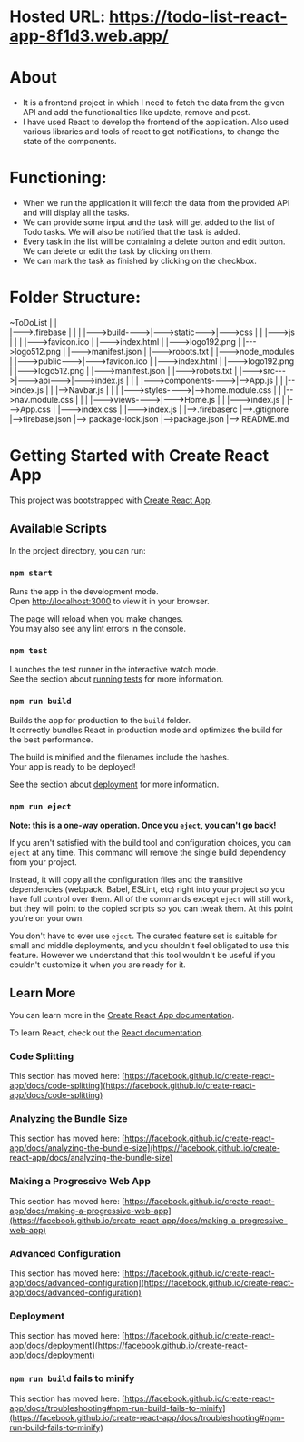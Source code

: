 # Hosted URL: https://todo-list-react-app-8f1d3.web.app/

# About

* It is a frontend project in which I need to fetch the data from the given API and add the functionalities like update, remove and post.
* I have used React to develop the frontend of the application. Also used various libraries and tools of react to get notifications, to change the state of the components. 

# Functioning:

* When we run the application it will fetch the data from the provided API and will display all the tasks.
* We can provide some input and the task will get added to the list of Todo tasks. We will also be notified that the task is added.
* Every task in the list will be containing a delete button and edit button. We can delete or edit the task by clicking on them.
* We can mark the task as finished by clicking on the checkbox.

# Folder Structure:

~ToDoList
    |
    |               
    |--->.firebase
    |
    |
    |
    |--->build---->|--->static--->|--->css
    |              |              |--->js
    |              |
    |              |--->favicon.ico
    |              |--->index.html
    |              |--->logo192.png
    |              |--->logo512.png
    |              |--->manifest.json
    |              |--->robots.txt
    |
    |--->node_modules
    |
    |--->public--->|--->favicon.ico
    |              |--->index.html
    |              |--->logo192.png
    |              |--->logo512.png
    |              |--->manifest.json
    |              |--->robots.txt
    |
    |--->src--->|--->api--->|--->index.js
    |           |
    |           |--->components---->|-->App.js
    |           |                   |-->index.js
    |           |                   |-->Navbar.js
    |           |
    |           |--->styles---->|-->home.module.css
    |           |               |-->nav.module.css
    |           |
    |           |--->views---->|--->Home.js
    |           |              |--->index.js
    |           |--->App.css
    |           |--->index.css
    |           |--->index.js
    |
    |-->.firebaserc
    |-->.gitignore
    |-->firebase.json
    |--> package-lock.json
    |-->package.json
    |--> README.md

# Getting Started with Create React App

This project was bootstrapped with [Create React App](https://github.com/facebook/create-react-app).

## Available Scripts

In the project directory, you can run:

### `npm start`

Runs the app in the development mode.\
Open [http://localhost:3000](http://localhost:3000) to view it in your browser.

The page will reload when you make changes.\
You may also see any lint errors in the console.

### `npm test`

Launches the test runner in the interactive watch mode.\
See the section about [running tests](https://facebook.github.io/create-react-app/docs/running-tests) for more information.

### `npm run build`

Builds the app for production to the `build` folder.\
It correctly bundles React in production mode and optimizes the build for the best performance.

The build is minified and the filenames include the hashes.\
Your app is ready to be deployed!

See the section about [deployment](https://facebook.github.io/create-react-app/docs/deployment) for more information.

### `npm run eject`

**Note: this is a one-way operation. Once you `eject`, you can't go back!**

If you aren't satisfied with the build tool and configuration choices, you can `eject` at any time. This command will remove the single build dependency from your project.

Instead, it will copy all the configuration files and the transitive dependencies (webpack, Babel, ESLint, etc) right into your project so you have full control over them. All of the commands except `eject` will still work, but they will point to the copied scripts so you can tweak them. At this point you're on your own.

You don't have to ever use `eject`. The curated feature set is suitable for small and middle deployments, and you shouldn't feel obligated to use this feature. However we understand that this tool wouldn't be useful if you couldn't customize it when you are ready for it.

## Learn More

You can learn more in the [Create React App documentation](https://facebook.github.io/create-react-app/docs/getting-started).

To learn React, check out the [React documentation](https://reactjs.org/).

### Code Splitting

This section has moved here: [https://facebook.github.io/create-react-app/docs/code-splitting](https://facebook.github.io/create-react-app/docs/code-splitting)

### Analyzing the Bundle Size

This section has moved here: [https://facebook.github.io/create-react-app/docs/analyzing-the-bundle-size](https://facebook.github.io/create-react-app/docs/analyzing-the-bundle-size)

### Making a Progressive Web App

This section has moved here: [https://facebook.github.io/create-react-app/docs/making-a-progressive-web-app](https://facebook.github.io/create-react-app/docs/making-a-progressive-web-app)

### Advanced Configuration

This section has moved here: [https://facebook.github.io/create-react-app/docs/advanced-configuration](https://facebook.github.io/create-react-app/docs/advanced-configuration)

### Deployment

This section has moved here: [https://facebook.github.io/create-react-app/docs/deployment](https://facebook.github.io/create-react-app/docs/deployment)

### `npm run build` fails to minify

This section has moved here: [https://facebook.github.io/create-react-app/docs/troubleshooting#npm-run-build-fails-to-minify](https://facebook.github.io/create-react-app/docs/troubleshooting#npm-run-build-fails-to-minify)
